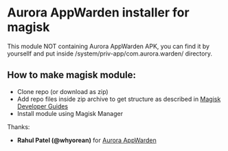 # Aurora AppWarden  installer for magisk

This module NOT containing Aurora AppWarden  APK, you can find it by yoursellf and put inside /system/priv-app/com.aurora.warden/ directory.

## How to make magisk module:
- Clone repo (or download as zip)
- Add repo files inside zip archive to get structure as described in [Magisk Developer Guides](https://topjohnwu.github.io/Magisk/guides.html)  
- Install module using Magisk Manager

Thanks:
- **Rahul Patel (@whyorean)** for [Aurora AppWarden](https://gitlab.com/AuroraOSS/AppWarden)

